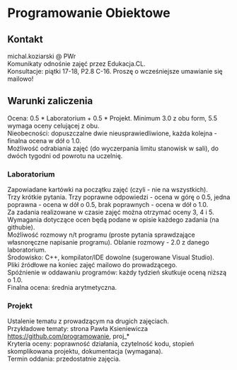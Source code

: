 # Programowanie Obiektowe

## Kontakt

michal.koziarski @ PWr  
Komunikaty odnośnie zajęć przez Edukacja.CL.  
Konsultacje: piątki 17-18, P2.8 C-16. Proszę o wcześniejsze umawianie się mailowo!  

## Warunki zaliczenia

Ocena: 0.5 * Laboratorium + 0.5 * Projekt. Minimum 3.0 z obu form, 5.5 wymaga oceny celującej z obu.  
Nieobecności: dopuszczalne dwie nieusprawiedliwione, każda kolejna - finalna ocena w dół o 1.0.  
Możliwość odrabiania zajęć (do wyczerpania limitu stanowisk w sali), do dwóch tygodni od powrotu na uczelnię.  

### Laboratorium

Zapowiadane kartówki na początku zajęć (czyli - nie na wszystkich).  
Trzy krótkie pytania. Trzy poprawne odpowiedzi - ocena w górę o 0.5, jedna poprawna - ocena w dół o 0.5, brak poprawnych - ocena w dół o 1.0.  
Za zadania realizowane w czasie zajęć można otrzymać oceny 3, 4 i 5. Wymagania dotyczące ocen będą podane w opisie każdego zadania (na githubie).  
Możliwość rozmowy n/t programu (proste pytania sprawdzające własnoręczne napisanie programu). Oblanie rozmowy - 2.0 z danego laboratorium.  
Środowisko: C++, kompilator/IDE dowolne (sugerowane Visual Studio).  
Pliki źródłowe na koniec zajęć mailowo do prowadzącego.  
Spóźnienie w oddawaniu programów: każdy tydzień skutkuje oceną niższą o 1.0.  
Finalna ocena: średnia arytmetyczna.  

### Projekt

Ustalenie tematu z prowadzącym na drugich zajęciach.  
Przykładowe tematy: strona Pawła Ksieniewicza https://github.com/programowanie, proj_*  
Kryteria oceny: poprawność działania, czytelność kodu, stopień skomplikowana projektu, dokumentacja (wymagana).  
Termin oddania: przedostatnie zajęcia.  
